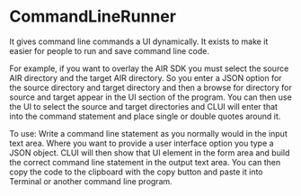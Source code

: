 CommandLineRunner
=================

It gives command line commands a UI dynamically. It exists to make it easier for people to run and save command line code. 

For example, if you want to overlay the AIR SDK you must select the source AIR directory and the target AIR directory. So you enter a JSON option for the source directory and target directory and then a browse for directory for source and target appear in the UI section of the program. You can then use the UI to select the source and target directories and CLUI will enter that into the command statement and place single or double quotes around it. 

To use: 
Write a command line statement as you normally would in the input text area. Where you want to provide a user interface option you type a JSON object. CLUI will then show that UI element in the form area and build the correct command line statement in the output text area. You can then copy the code to the clipboard with the copy button and paste it into Terminal or another command line program.
